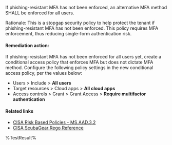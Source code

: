 If phishing-resistant MFA has not been enforced, an alternative MFA method SHALL be enforced for all users.

Rationale: This is a stopgap security policy to help protect the tenant if phishing-resistant MFA has not been enforced. This policy requires MFA enforcement, thus reducing single-form authentication risk.

#### Remediation action:

If phishing-resistant MFA has not been enforced for all users yet, create a conditional access policy that enforces MFA but does not dictate MFA method. Configure the following policy settings in the new conditional access policy, per the values below:

* Users > Include > **All users**
* Target resources > Cloud apps > **All cloud apps**
* Access controls > Grant > Grant Access > **Require multifactor authentication**

#### Related links

* [CISA Risk Based Policies - MS.AAD.3.2](https://github.com/cisagov/ScubaGear/blob/main/PowerShell/ScubaGear/baselines/aad.md#msaad32v1)
* [CISA ScubaGear Rego Reference](https://github.com/cisagov/ScubaGear/blob/main/PowerShell/ScubaGear/Rego/AADConfig.rego#L214)

<!--- Results --->
%TestResult%
